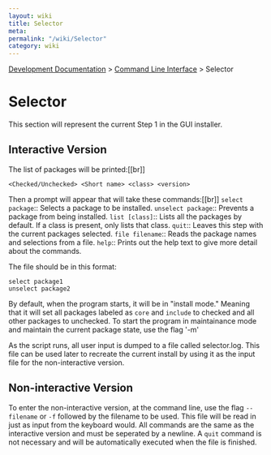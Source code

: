 ```yaml
---
layout: wiki
title: Selector
meta: 
permalink: "/wiki/Selector"
category: wiki
---
```

<!-- Name: Selector -->
<!-- Version: 7 -->
<!-- Author: wesbland -->

[Development Documentation](/wiki/DevelDocs/) > [Command Line Interface](/wiki/CLI/) > Selector

# Selector

This section will represent the current Step 1 in the GUI installer.

## Interactive Version

The list of packages will be printed:[[br]]

    <Checked/Unchecked> <Short name> <class> <version>
Then a prompt will appear that will take these commands:[[br]]
 `select package`::
   Selects a package to be installed.
 `unselect package`::
   Prevents a package from being installed.
 `list [class]`::
   Lists all the packages by default.  If a class is present, only lists that class.
 `quit`::
   Leaves this step with the current packages selected.
 `file filename`::
   Reads the package names and selections from a file.
 `help`::
   Prints out the help text to give more detail about the commands.

The file should be in this format:

    select package1
    unselect package2
By default, when the program starts, it will be in "install mode."  Meaning that it will set all packages labeled as `core` and `include` to checked and all other packages to unchecked.
To start the program in maintainance mode and maintain the current package state, use the flag '-m'

As the script runs, all user input is dumped to a file called selector.log.  This file can be used later to recreate the current install by using it as the input file for the non-interactive version.

## Non-interactive Version

To enter the non-interactive version, at the command line, use the flag `--filename` or `-f` followed by the filename to be used.  This file will be read in just as input from the keyboard would.  All commands are the same as the interactive version and must be seperated by a newline.  A `quit` command is not necessary and will be automatically executed when the file is finished.